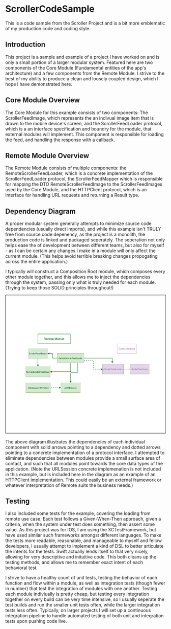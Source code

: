 # ScrollerCodeSample
This is a code sample from the Scroller Project and is a bit more emblematic of my production code and coding style.

## Introduction
This project is a sample and example of a project I have worked on and is only a small portion of a larger modular system.
Featured here are two components of the Core Module (Fundamental entities of the app's architecture) and a few components from the Remote Module.
I strive to the best of my ability to produce a clean and loosely coupled design, which I hope I have demonstrated here.

## Core Module Overview
The Core Module for this example consists of two components: The ScrollerFeedImage, which represents the an indivual image item that is drawn to the mobile device's screen, and the ScrollerFeedLoader protocol, which is a an interface specification and boundry for the module, that external modules will implement. This component is responsible for loading the feed, and handling the response with a callback.

## Remote Module Overview
The Remote Module consists of multiple components: the RemoteScrollerFeedLoader, which is a concrete implementation of the ScrollerFeedLoader protocol,
the ScrollerFeedMapper which is responsible for mapping the DTO RemoteScrollerFeedImage to the ScrollerFeedImages used by the Core Module, and the HTTPClient protocol, which is an interface for handling URL requests and returning a Result type.


## Dependency Diagram
A proper modular system generally attempts to minimize source code dependencies (usually direct imports), and while this example isn't TRULY free from source code depenency, as the project is a monolith, the production code is linked and packaged seperately. The seperation not only helps ease the of development between different teams, but also for myself - as I can be certain any changes I make in a module will only affect the current module. (This helps avoid terrible breaking changes propogating across the entire application.)

I typically will construct a Composition Root module, which composes every other module together, and this allows me to inject the dependencies through the system, passing only what is truly needed for each module. (Trying to keep those SOLID principles throughout!)

![Dependencies](ScrollerSampleDiagram2.drawio.png)

The above diagram illustrates the dependencies of each individual component with solid arrows pointing to a dependency and dotted arrows pointing to a concrete implementation of a protocol interface. I attempted to eliminate dependencies between modules provide a small surface area of contact, and such that all modules point towards the core data types of the application. (Note the URLSession concrete implemenation is not included in this example, but is included here in the diagram as an example of an HTTPClient implementation. This could easily be an external framework or whatever interpretation of Remote suits the business needs.)

## Testing
I also included some tests for the example, covering the loading from remote use case. Each test follows a Given-When-Then approach, given a criteria, when the system under test does something, then assert some value. As this project was for IOS, I am using the XCTestFramework, but have used similar such frameworks amongst different languages. To make the tests more readable, reasonable, and manageable to myself and fellow developers, I usually attempt to implement a kind of DSL to better articulate the intents for the tests. Swift actually lends itself to that very nicely, allowing for very descriptive and inituitive code. This both cleans up the testing methods, and allows me to remember exact intent of each behavioral test.

I strive to have a healthy count of unit tests, testing the behavior of each function and flow within a module, as well as integration tests (though fewer in number) that test the integration of modules with one another. Testing each module indiviually is pretty cheap, but testing every integration together on every build can be very time intensive, so I usually seperate the test builds and run the smaller unit tests often, while the larger integration tests less often. Typically, on larger projects I will set up a continuous integration pipeline to handle automated testing of both unit and integration tests upon pushing code live.






